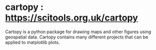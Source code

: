 # cartopy : https://scitools.org.uk/cartopy

Cartopy is a python package for drawing maps and other figures using geospatial data.  Cartopy contains many different projects that can be applied to matplotlib plots.
